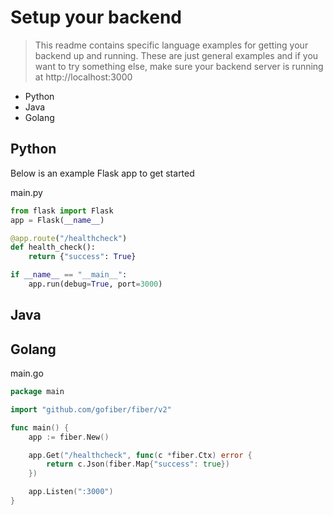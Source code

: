 # Setup your backend

> This readme contains specific language examples for getting your backend up and running. These are just general examples and if you want to try something else, make sure your backend server is running at http://localhost:3000

- Python
- Java
- Golang

## Python

Below is an example Flask app to get started

main.py

```python
from flask import Flask
app = Flask(__name__)

@app.route("/healthcheck")
def health_check():
    return {"success": True}

if __name__ == "__main__":
    app.run(debug=True, port=3000)
```

## Java

## Golang

main.go

```go
package main

import "github.com/gofiber/fiber/v2"

func main() {
    app := fiber.New()

    app.Get("/healthcheck", func(c *fiber.Ctx) error {
        return c.Json(fiber.Map{"success": true})
    })

    app.Listen(":3000")
}
```
